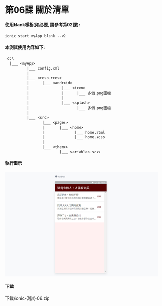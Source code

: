 # 第06課 關於清單


#### 使用blank樣板(如必要, 請參考第02課):
```
ionic start myApp blank --v2
```


#### 本測試使用內容如下:
```
 d:\
  |___ <myApp> 
          |___ config.xml 
          |
          |___ <resources>     
          |      |___ <android>  
          |               |___ <icon>
          |               |      |___ 多個.png圖檔          
          |               | 
          |               |___ <splash> 
          |                      |___ 多個.png圖檔              
          |               
          |___ <src>          
                 |___ <pages>   
                 |       |___ <home> 
                 |              |___ home.html 
                 |              |___ home.scss   
                 |
                 |___ <theme>   
                         |___ variables.scss
```


#### 執行圖示
![GitHub Logo](/images/fig06-01.jpg)


#### 下載
下載/ionic-測試-06.zip

